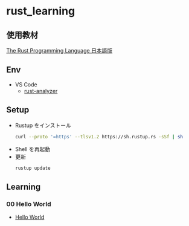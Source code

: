 # rust_learning

## 使用教材

[The Rust Programming Language 日本語版](https://doc.rust-jp.rs/book-ja/)

## Env

- VS Code
  - [rust-analyzer](https://marketplace.visualstudio.com/items?itemName=rust-lang.rust-analyzer)

## Setup

- Rustup をインストール
  ```bash
  curl --proto '=https' --tlsv1.2 https://sh.rustup.rs -sSf | sh
  ```
- Shell を再起動
- 更新
  ```bash
  rustup update
  ```

## Learning

### 00 Hello World

- [Hello World](./01_HelloWorld/hello_world.rs)
